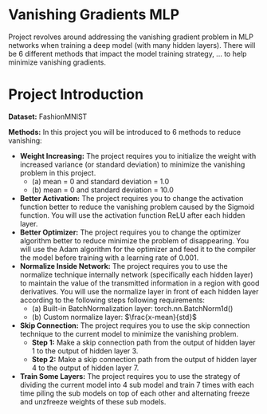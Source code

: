 # Vanishing Gradients MLP
Project revolves around addressing the vanishing gradient problem in MLP networks when training a deep model (with many hidden layers). There will be 6 different methods that impact the model training strategy, ... to help minimize vanishing gradients.
# Project Introduction
**Dataset:** FashionMNIST

**Methods:** In this project you will be introduced to 6 methods to reduce vanishing:
* **Weight Increasing:** The project requires you to initialize the weight with increased variance (or standard deviation) to minimize the vanishing problem in this project.
  - (a) mean = 0 and standard deviation = 1.0
  - (b) mean = 0 and standard deviation = 10.0
* **Better Activation:** The project requires you to change the activation function better to reduce the vanishing problem caused by the Sigmoid function. You will use the activation function ReLU after each hidden layer.
* **Better Optimizer:** The project requires you to change the optimizer algorithm better to reduce minimize the problem of disappearing. You will use the Adam algorithm for the optimizer and feed it to the compiler the model before training with a learning rate of 0.001.
* **Normalize Inside Network:** The project requires you to use the normalize technique internally network (specifically each hidden layer) to maintain the value of the transmitted information in a region with good derivatives. You will use the normalize layer in front of each hidden layer according to the following steps following requirements:
  - (a) Built-in BatchNormalization layer: torch.nn.BatchNorm1d()
  - (b) Custom normalize layer: $\frac{x-mean}{std}$
* **Skip Connection:** The project requires you to use the skip connection technique to the current model to minimize the vanishing problem.
  - **Step 1:** Make a skip connection path from the output of hidden layer 1 to the output of hidden layer 3.
  - **Step 2:** Make a skip connection path from the output of hidden layer 4 to the output of hidden layer 7.
* **Train Some Layers:** The project requires you to use the strategy of dividing the current model into 4 sub model and train 7 times with each time piling the sub models on top of each other and alternating freeze and unzfreeze weights of these sub models.
